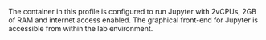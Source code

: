 The container in this profile is configured to run Jupyter with 2vCPUs, 2GB of RAM and internet access enabled. The graphical front-end for Jupyter is accessible from within the lab environment.
